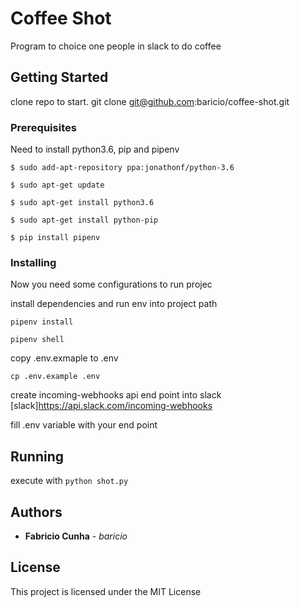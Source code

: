 # Coffee Shot

Program to choice one people in slack to do coffee

## Getting Started

 clone repo to start. git clone git@github.com:baricio/coffee-shot.git

### Prerequisites

Need to install python3.6, pip and pipenv

```
$ sudo add-apt-repository ppa:jonathonf/python-3.6
```

```
$ sudo apt-get update
```

```
$ sudo apt-get install python3.6
```

```
$ sudo apt-get install python-pip
```

```
$ pip install pipenv
```

### Installing

Now you need some configurations to run projec

install dependencies and run env into project path

```
pipenv install
```

```
pipenv shell
```

copy .env.exmaple to .env

```
cp .env.example .env
```

create incoming-webhooks api end point into slack [slack]https://api.slack.com/incoming-webhooks

fill .env variable with your end point

## Running

execute with `python shot.py`

## Authors

* **Fabricio Cunha** - *baricio* 

## License

This project is licensed under the MIT License